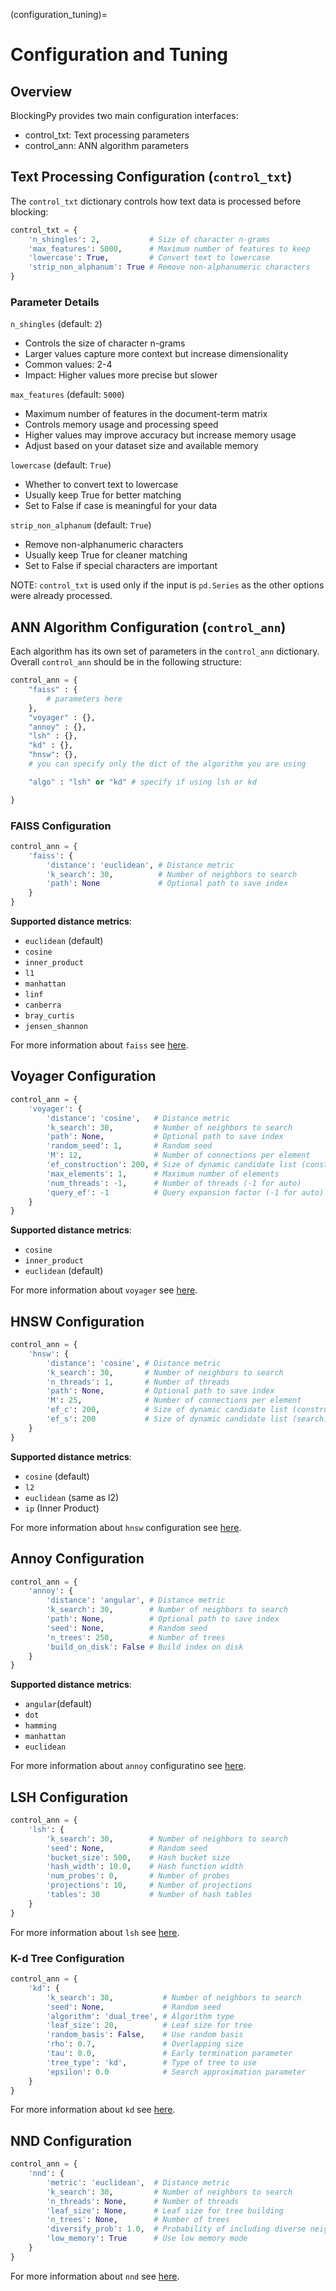 (configuration_tuning)=
# Configuration and Tuning

## Overview

BlockingPy provides two main configuration interfaces:

- control_txt: Text processing parameters
- control_ann: ANN algorithm parameters

## Text Processing Configuration (`control_txt`)

The `control_txt` dictionary controls how text data is processed before blocking:

```python
control_txt = {
    'n_shingles': 2,           # Size of character n-grams
    'max_features': 5000,      # Maximum number of features to keep
    'lowercase': True,         # Convert text to lowercase
    'strip_non_alphanum': True # Remove non-alphanumeric characters
}
```
### Parameter Details

`n_shingles` (default: `2`)

- Controls the size of character n-grams
- Larger values capture more context but increase dimensionality
- Common values: 2-4
- Impact: Higher values more precise but slower


`max_features` (default: `5000`)

- Maximum number of features in the document-term matrix
- Controls memory usage and processing speed
- Higher values may improve accuracy but increase memory usage
- Adjust based on your dataset size and available memory


`lowercase` (default: `True`)

- Whether to convert text to lowercase
- Usually keep True for better matching
- Set to False if case is meaningful for your data


`strip_non_alphanum` (default: `True`)

- Remove non-alphanumeric characters
- Usually keep True for cleaner matching
- Set to False if special characters are important

NOTE: `control_txt` is used only if the input is `pd.Series` as the other options were already processed.

## ANN Algorithm Configuration (`control_ann`)

Each algorithm has its own set of parameters in the `control_ann` dictionary. Overall `control_ann` should be in the following structure:

```python
control_ann = {
    "faiss" : {
        # parameters here
    },
    "voyager" : {},
    "annoy" : {},
    "lsh" : {},
    "kd" : {},
    "hnsw": {},
    # you can specify only the dict of the algorithm you are using

    "algo" : "lsh" or "kd" # specify if using lsh or kd

}
```


### FAISS Configuration
```python
control_ann = {
    'faiss': {
        'distance': 'euclidean', # Distance metric
        'k_search': 30,          # Number of neighbors to search
        'path': None             # Optional path to save index
    }
}
```

**Supported distance metrics**:

- `euclidean` (default)
- `cosine`
- `inner_product`
- `l1`
- `manhattan`
- `linf`
- `canberra`
- `bray_curtis`
- `jensen_shannon`

For more information about `faiss` see [here](https://github.com/facebookresearch/faiss/wiki/MetricType-and-distances).

## Voyager Configuration

```python
control_ann = {
    'voyager': {
        'distance': 'cosine',   # Distance metric
        'k_search': 30,         # Number of neighbors to search
        'path': None,           # Optional path to save index
        'random_seed': 1,       # Random seed
        'M': 12,                # Number of connections per element
        'ef_construction': 200, # Size of dynamic candidate list (construction)
        'max_elements': 1,      # Maximum number of elements
        'num_threads': -1,      # Number of threads (-1 for auto)
        'query_ef': -1          # Query expansion factor (-1 for auto)
    }
}
```

**Supported distance metrics**:

- `cosine`
- `inner_product`
- `euclidean` (default)

For more information about `voyager` see [here](https://github.com/spotify/voyager).

## HNSW Configuration

```python
control_ann = {
    'hnsw': {
        'distance': 'cosine', # Distance metric
        'k_search': 30,       # Number of neighbors to search
        'n_threads': 1,       # Number of threads
        'path': None,         # Optional path to save index
        'M': 25,              # Number of connections per element
        'ef_c': 200,          # Size of dynamic candidate list (construction)
        'ef_s': 200           # Size of dynamic candidate list (search)
    }
}
```
**Supported distance metrics**:

- `cosine` (default)
- `l2`
- `euclidean` (same as l2)
- `ip` (Inner Product)

For more information about `hnsw` configuration see [here](https://github.com/nmslib/hnswlib).

## Annoy Configuration

```python
control_ann = {
    'annoy': {
        'distance': 'angular', # Distance metric
        'k_search': 30,        # Number of neighbors to search
        'path': None,          # Optional path to save index
        'seed': None,          # Random seed
        'n_trees': 250,        # Number of trees
        'build_on_disk': False # Build index on disk
    }
}
```
**Supported distance metrics**:

- `angular`(default)
- `dot`
- `hamming`
- `manhattan`
- `euclidean`

For more information about `annoy` configuratino see [here](https://github.com/spotify/annoy).

## LSH Configuration

```python
control_ann = {
    'lsh': {
        'k_search': 30,        # Number of neighbors to search
        'seed': None,          # Random seed
        'bucket_size': 500,    # Hash bucket size
        'hash_width': 10.0,    # Hash function width
        'num_probes': 0,       # Number of probes
        'projections': 10,     # Number of projections
        'tables': 30           # Number of hash tables
    }
}
```
For more information about `lsh` see [here](https://github.com/mlpack).

### K-d Tree Configuration

```python
control_ann = {
    'kd': {
        'k_search': 30,           # Number of neighbors to search
        'seed': None,             # Random seed
        'algorithm': 'dual_tree', # Algorithm type
        'leaf_size': 20,          # Leaf size for tree
        'random_basis': False,    # Use random basis
        'rho': 0.7,               # Overlapping size
        'tau': 0.0,               # Early termination parameter
        'tree_type': 'kd',        # Type of tree to use
        'epsilon': 0.0            # Search approximation parameter
    }
}
```

For more information about `kd` see [here](https://github.com/mlpack).

## NND Configuration

```python
control_ann = {
    'nnd': {
        'metric': 'euclidean',  # Distance metric
        'k_search': 30,         # Number of neighbors to search
        'n_threads': None,      # Number of threads
        'leaf_size': None,      # Leaf size for tree building
        'n_trees': None,        # Number of trees
        'diversify_prob': 1.0,  # Probability of including diverse neighbors
        'low_memory': True      # Use low memory mode
    }
}
```

For more information about `nnd` see [here](https://pynndescent.readthedocs.io/en/latest/api.html).